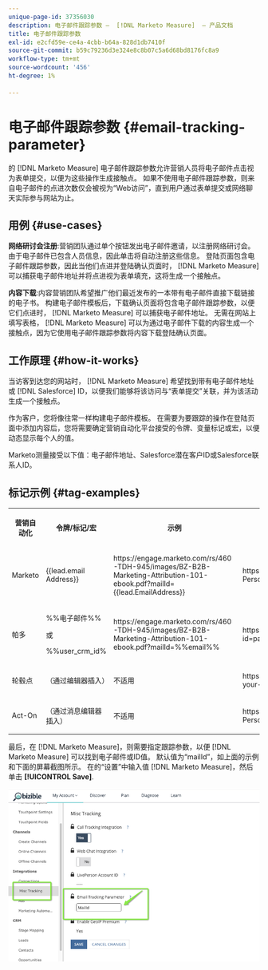 ```yaml
---
unique-page-id: 37356030
description: 电子邮件跟踪参数 —  [!DNL Marketo Measure]  — 产品文档
title: 电子邮件跟踪参数
exl-id: e2cfd59e-ce4a-4cbb-b64a-828d1db7410f
source-git-commit: b59c79236d3e324e8c8b07c5a6d68bd8176fc8a9
workflow-type: tm+mt
source-wordcount: '456'
ht-degree: 1%

---
```


# 电子邮件跟踪参数 {#email-tracking-parameter}

的 [!DNL Marketo Measure] 电子邮件跟踪参数允许营销人员将电子邮件点击视为表单提交，以便为这些操作生成接触点。 如果不使用电子邮件跟踪参数，则来自电子邮件的点进次数仅会被视为“Web访问”，直到用户通过表单提交或网络聊天实际参与网站为止。

## 用例  {#use-cases}

**网络研讨会注册**:营销团队通过单个按钮发出电子邮件邀请，以注册网络研讨会。 由于电子邮件已包含人员信息，因此单击将自动注册这些信息。 登陆页面包含电子邮件跟踪参数，因此当他们点进并登陆确认页面时， [!DNL Marketo Measure] 可以捕获电子邮件地址并将点进视为表单填充，这将生成一个接触点。

**内容下载**:内容营销团队希望推广他们最近发布的一本带有电子邮件直接下载链接的电子书。 构建电子邮件模板后，下载确认页面将包含电子邮件跟踪参数，以便它们点进时， [!DNL Marketo Measure] 可以捕获电子邮件地址。 无需在网站上填写表格， [!DNL Marketo Measure] 可以为通过电子邮件下载的内容生成一个接触点，因为它使用电子邮件跟踪参数将内容下载登陆确认页面。

## 工作原理 {#how-it-works}

当访客到达您的网站时， [!DNL Marketo Measure] 希望找到带有电子邮件地址或 [!DNL Salesforce] ID，以便我们能够将该访问与“表单提交”关联，并为该活动生成一个接触点。

作为客户，您将像往常一样构建电子邮件模板。 在需要为要跟踪的操作在登陆页面中添加内容后，您将需要确定营销自动化平台接受的令牌、变量标记或宏，以便动态显示每个人的值。

Marketo测量接受以下值：电子邮件地址、Salesforce潜在客户ID或Salesforce联系人ID。

## 标记示例 {#tag-examples}

<table> 
 <colgroup> 
  <col> 
  <col> 
  <col> 
  <col> 
 </colgroup> 
 <tbody> 
  <tr> 
   <th><p>营销自动化</p></th> 
   <th><p>令牌/标记/宏 </p></th> 
   <th><p>示例</p></th> 
   <th><p>支持材料</p></th> 
  </tr> 
  <tr> 
   <td><p>Marketo</p></td> 
   <td><p>{{lead.email Address}} </p></td> 
   <td><p>https://engage.marketo.com/rs/460-TDH-945/images/BZ-B2B-Marketing-Attribution-101-ebook.pdf?mailId={{lead.EmailAddress}}</p></td> 
   <td><p>https://docs.marketo.com/display/public/DOCS/Tokens+Overview#TokensOverview-PersonTokens</p></td> 
  </tr> 
  <tr> 
   <td><p>帕多</p></td> 
   <td><p>%%电子邮件%% </p><p>或</p><p>%%user_crm_id%</p></td> 
   <td><p>https://engage.marketo.com/rs/460-TDH-945/images/BZ-B2B-Marketing-Attribution-101-ebook.pdf?mailId=%%email%%</p></td> 
   <td><p>https://help.salesforce.com/articleView?id=pardot_variable_tags_reference.htm&amp;type=5</p></td> 
  </tr> 
  <tr> 
   <td><p>轮毂点</p></td> 
   <td><p>（通过编辑器插入）</p></td> 
   <td><p>不适用</p></td> 
   <td><p>https://knowledge.hubspot.com/cos-general/how-to-use-personalization-with-your-content</p></td> 
  </tr> 
  <tr> 
   <td><p>Act-On</p></td> 
   <td><p>（通过消息编辑器插入）</p></td> 
   <td><p>不适用</p></td> 
   <td><p>https://connect.act-on.com/hc/en-us/articles/360033436074-How-to-Personalize-Email-Content-with-CRM-Data</p></td> 
  </tr> 
 </tbody> 
</table>

最后，在 [!DNL Marketo Measure]，则需要指定跟踪参数，以便 [!DNL Marketo Measure] 可以找到电子邮件或ID值。 默认值为“mailId”，如上面的示例和下面的屏幕截图所示。 在的“设置”中输入值 [!DNL Marketo Measure]，然后单击 **[!UICONTROL Save]**.

![](assets/one.png)
